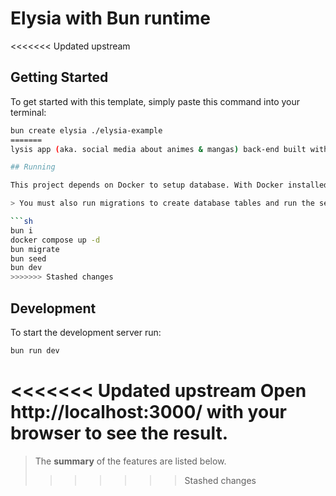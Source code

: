 # Elysia with Bun runtime

<<<<<<< Updated upstream
## Getting Started
To get started with this template, simply paste this command into your terminal:
```bash
bun create elysia ./elysia-example
=======
lysis app (aka. social media about animes & mangas) back-end built with TypeScript, Drizzle & ElysiaJS.

## Running

This project depends on Docker to setup database. With Docker installed, clone the project, install dependencies, setup Docker containers and run the application.

> You must also run migrations to create database tables and run the seed to populate the database with fake data.

```sh
bun i
docker compose up -d
bun migrate
bun seed
bun dev
>>>>>>> Stashed changes
```

## Development
To start the development server run:
```bash
bun run dev
```

<<<<<<< Updated upstream
Open http://localhost:3000/ with your browser to see the result.
=======
> The **summary** of the features are listed below.
>>>>>>> Stashed changes
